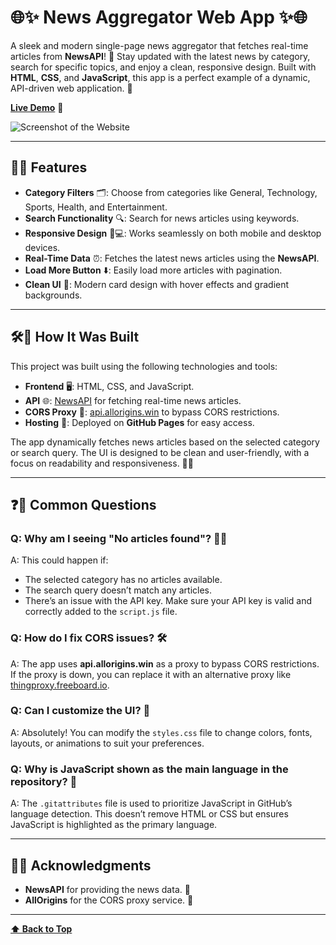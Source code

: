 # 🌐✨ News Aggregator Web App ✨🌐

A sleek and modern single-page news aggregator that fetches real-time articles from **NewsAPI**! 🚀 Stay updated with the latest news by category, search for specific topics, and enjoy a clean, responsive design. Built with **HTML**, **CSS**, and **JavaScript**, this app is a perfect example of a dynamic, API-driven web application. 🎉

**[Live Demo](https://sayedzahur786.github.io/Category_NewsGenerator/)** 🔗

![Screenshot of the Website](News%20Aggregator%20-%20Screenshot.png)

---

## 🚀🌟 Features

- **Category Filters** 🗂️: Choose from categories like General, Technology, Sports, Health, and Entertainment.
- **Search Functionality** 🔍: Search for news articles using keywords.
- **Responsive Design** 📱💻: Works seamlessly on both mobile and desktop devices.
- **Real-Time Data** ⏰: Fetches the latest news articles using the **NewsAPI**.
- **Load More Button** ⬇️: Easily load more articles with pagination.
- **Clean UI** 🎨: Modern card design with hover effects and gradient backgrounds.

---

## 🛠️🔧 How It Was Built

This project was built using the following technologies and tools:

- **Frontend** 🖥️: HTML, CSS, and JavaScript.
- **API** 🌐: [NewsAPI](https://newsapi.org/) for fetching real-time news articles.
- **CORS Proxy** 🔄: [api.allorigins.win](https://api.allorigins.win/) to bypass CORS restrictions.
- **Hosting** 🚀: Deployed on **GitHub Pages** for easy access.

The app dynamically fetches news articles based on the selected category or search query. The UI is designed to be clean and user-friendly, with a focus on readability and responsiveness. 🎨✨

---

## ❓🤔 Common Questions

### Q: Why am I seeing "No articles found"? 🤷‍♂️
A: This could happen if:
   - The selected category has no articles available.
   - The search query doesn’t match any articles.
   - There’s an issue with the API key. Make sure your API key is valid and correctly added to the `script.js` file.

### Q: How do I fix CORS issues? 🛠️
A: The app uses **api.allorigins.win** as a proxy to bypass CORS restrictions. If the proxy is down, you can replace it with an alternative proxy like [thingproxy.freeboard.io](https://thingproxy.freeboard.io/fetch/).

### Q: Can I customize the UI? 🎨
A: Absolutely! You can modify the `styles.css` file to change colors, fonts, layouts, or animations to suit your preferences.

### Q: Why is JavaScript shown as the main language in the repository? 🤔
A: The `.gitattributes` file is used to prioritize JavaScript in GitHub’s language detection. This doesn’t remove HTML or CSS but ensures JavaScript is highlighted as the primary language.

---

## 🙏🌟 Acknowledgments

- **NewsAPI** for providing the news data. 📰
- **AllOrigins** for the CORS proxy service. 🔄

---

**[⬆ Back to Top](#-✨-news-aggregator-web-app-✨-🌐)**
